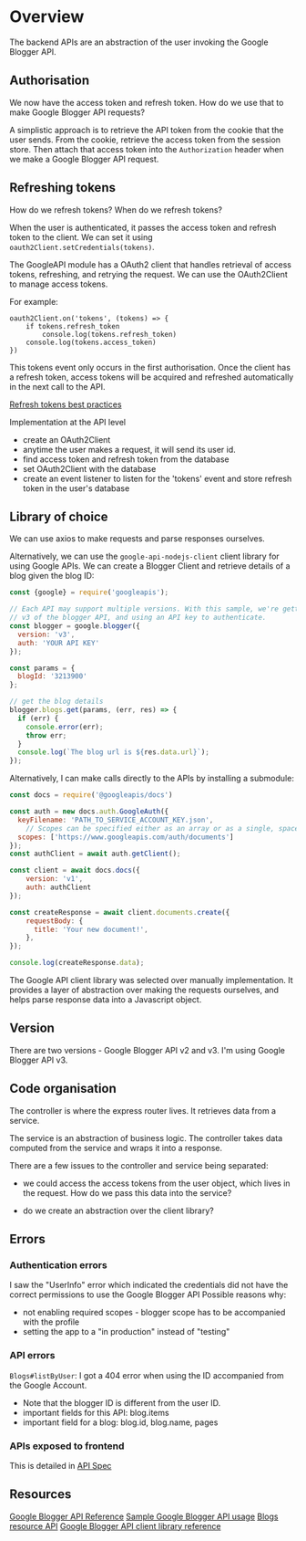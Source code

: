 # Overview

The backend APIs are an abstraction of the user invoking the Google Blogger API.

## Authorisation

We now have the access token and refresh token.
How do we use that to make Google Blogger API requests?

A simplistic approach is to retrieve the API token from the cookie that the user sends.
From the cookie, retrieve the access token from the session store.
Then attach that access token into the `Authorization` header when we make a Google Blogger API request.

## Refreshing tokens
How do we refresh tokens? When do we refresh tokens?

When the user is authenticated, it passes the access token and refresh token to the client.
We can set it using `oauth2Client.setCredentials(tokens)`.

The GoogleAPI module has a OAuth2 client that handles retrieval of access tokens, refreshing, and retrying the request. We can use the OAuth2Client to manage access tokens.

For example:
```
oauth2Client.on('tokens', (tokens) => {
    if tokens.refresh_token
        console.log(tokens.refresh_token)
    console.log(tokens.access_token)
})
```

This tokens event only occurs in the first authorisation. Once the client has a refresh token, access tokens will be acquired and refreshed automatically in the next call to the API.

[Refresh tokens best practices](https://stateful.com/blog/oauth-refresh-token-best-practices)

Implementation at the API level
- create an OAuth2Client
- anytime the user makes a request, it will send its user id.
- find access token and refresh token from the database
- set OAuth2Client with the database
- create an event listener to listen for the 'tokens' event and store refresh token in the user's database

## Library of choice
We can use axios to make requests and parse responses ourselves.

Alternatively, we can use the `google-api-nodejs-client` client library for using Google APIs.
We can create a Blogger Client and retrieve details of a blog given the blog ID:
```javascript
const {google} = require('googleapis');

// Each API may support multiple versions. With this sample, we're getting
// v3 of the blogger API, and using an API key to authenticate.
const blogger = google.blogger({
  version: 'v3',
  auth: 'YOUR API KEY'
});

const params = {
  blogId: '3213900'
};

// get the blog details
blogger.blogs.get(params, (err, res) => {
  if (err) {
    console.error(err);
    throw err;
  }
  console.log(`The blog url is ${res.data.url}`);
});
```


Alternatively, I can make calls directly to the APIs by installing a submodule:
```javascript
const docs = require('@googleapis/docs')

const auth = new docs.auth.GoogleAuth({
  keyFilename: 'PATH_TO_SERVICE_ACCOUNT_KEY.json',
    // Scopes can be specified either as an array or as a single, space-delimited string.
  scopes: ['https://www.googleapis.com/auth/documents']
});
const authClient = await auth.getClient();

const client = await docs.docs({
    version: 'v1',
    auth: authClient
});

const createResponse = await client.documents.create({
    requestBody: {
      title: 'Your new document!',
    },
});

console.log(createResponse.data);
```

The Google API client library was selected over manually implementation. It provides a layer of abstraction over making the requests ourselves, and helps parse response data into a Javascript object.

## Version

There are two versions - Google Blogger API v2 and v3. I'm using Google Blogger API v3.

## Code organisation

The controller is where the express router lives. It retrieves data from a service.

The service is an abstraction of business logic. The controller takes data computed from the service and wraps it into a response.

There are a few issues to the controller and service being separated:
- we could access the access tokens from the user object, which lives in the request. How do we pass this data into the service?

- do we create an abstraction over the client library?

## Errors

### Authentication errors 
I saw the "UserInfo" error which indicated the credentials did not have the correct permissions to use the Google Blogger API
Possible reasons why:
- not enabling required scopes - blogger scope has to be accompanied with the profile
- setting the app to a "in production" instead of "testing"

### API errors

`Blogs#listByUser`: I got a 404 error when using the ID accompanied from the Google Account.
- Note that the blogger ID is different from the user ID.
- important fields for this API: blog.items
- important field for a blog: blog.id, blog.name, pages


### APIs exposed to frontend

This is detailed in [API Spec](./API%20spec.md)

## Resources

[Google Blogger API Reference](https://developers.google.com/blogger/docs/3.0/reference/)
[Sample Google Blogger API usage](https://github.com/googleapis/google-api-nodejs-client/blob/main/samples/blogger/insert.js)
[Blogs resource API](https://developers.google.com/blogger/docs/3.0/reference/blogs#resource)
[Google Blogger API client library reference](https://developers.google.com/blogger/docs/3.0/reference/)